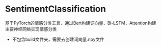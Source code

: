 # SentimentClassification

基于PyTorch的情感分类工具，通过Bert构建词向量，Bi-LSTM，Attention构建主要神经网络实现情感分类

- 不包含build文件夹，需要去创建词向量.npy文件



